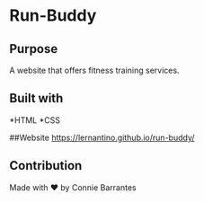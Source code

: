 # Run-Buddy

## Purpose
A website that offers fitness training services.

## Built with 
*HTML
*CSS

##Website
https://lernantino.github.io/run-buddy/

## Contribution
Made with ❤️ by Connie Barrantes
